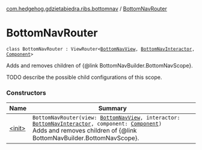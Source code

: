 [com.hedgehog.gdzietabiedra.ribs.bottomnav](../index.md) / [BottomNavRouter](./index.md)

# BottomNavRouter

`class BottomNavRouter : ViewRouter<`[`BottomNavView`](../-bottom-nav-view/index.md)`, `[`BottomNavInteractor`](../-bottom-nav-interactor/index.md)`, `[`Component`](../-bottom-nav-builder/-component/index.md)`>`

Adds and removes children of {@link BottomNavBuilder.BottomNavScope}.

TODO describe the possible child configurations of this scope.

### Constructors

| Name | Summary |
|---|---|
| [&lt;init&gt;](-init-.md) | `BottomNavRouter(view: `[`BottomNavView`](../-bottom-nav-view/index.md)`, interactor: `[`BottomNavInteractor`](../-bottom-nav-interactor/index.md)`, component: `[`Component`](../-bottom-nav-builder/-component/index.md)`)`<br>Adds and removes children of {@link BottomNavBuilder.BottomNavScope}. |
